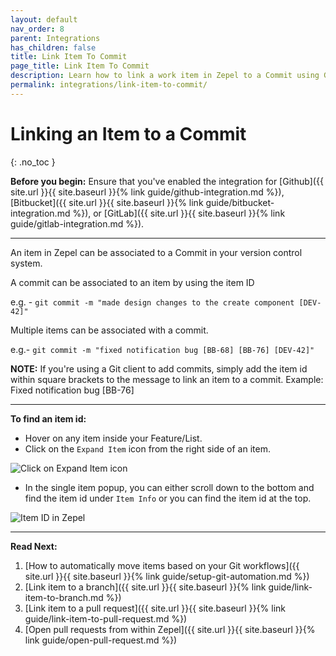 ```yaml
---
layout: default
nav_order: 8
parent: Integrations
has_children: false
title: Link Item To Commit
page_title: Link Item To Commit
description: Learn how to link a work item in Zepel to a Commit using Github, Bitbucket, or Gitlab.
permalink: integrations/link-item-to-commit/
---
```

# Linking an Item to a Commit
{: .no_toc }

__Before you begin:__ Ensure that you've enabled the integration for [Github]({{ site.url }}{{ site.baseurl }}{% link guide/github-integration.md %}), [Bitbucket]({{ site.url }}{{ site.baseurl }}{% link guide/bitbucket-integration.md %}), or [GitLab]({{ site.url }}{{ site.baseurl }}{% link guide/gitlab-integration.md %}).

---

An item in Zepel can be associated to a Commit in your version control system.

A commit can be associated to an item by using the item ID

e.g. - `git commit -m "made design changes to the create component [DEV-42]"`

Multiple items can be associated with a commit.

e.g.- `git commit -m "fixed notification bug [BB-68] [BB-76] [DEV-42]"`

**NOTE:** If you're using a Git client to add commits, simply add the item id within square brackets to the message to link an item to a commit. Example: Fixed notification bug [BB-76]

---

__To find an item id:__

- Hover on any item inside your Feature/List. 
- Click on the ```Expand Item``` icon from the right side of an item.

![Click on Expand Item icon](/guide/assets/uploads/expand-item.png "Expand Item Icon")

- In the single item popup, you can either scroll down to the bottom and find the item id under ```Item Info``` or you can find the item id at the top.

![Item ID in Zepel](/guide/assets/uploads/zepel-item-id.png "Item ID in Zepel")

---

__Read Next:__ 
1. [How to automatically move items based on your Git workflows]({{ site.url }}{{ site.baseurl }}{% link guide/setup-git-automation.md %})
1. [Link item to a branch]({{ site.url }}{{ site.baseurl }}{% link guide/link-item-to-branch.md %})
1. [Link item to a pull request]({{ site.url }}{{ site.baseurl }}{% link guide/link-item-to-pull-request.md %})
1. [Open pull requests from within Zepel]({{ site.url }}{{ site.baseurl }}{% link guide/open-pull-request.md %})